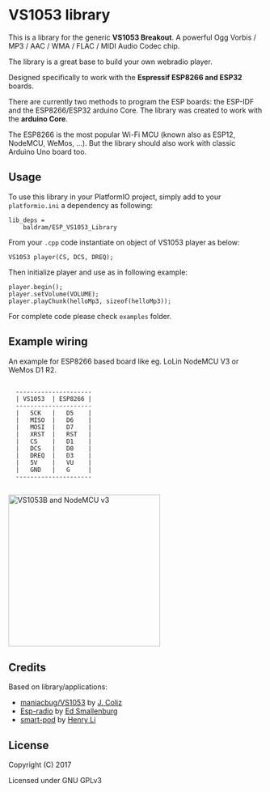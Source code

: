 # VS1053 library

This is a library for the generic **VS1053 Breakout**.
A powerful Ogg Vorbis / MP3 / AAC / WMA / FLAC / MIDI Audio Codec chip.

The library is a great base to build your own webradio player.

Designed specifically to work with the **Espressif ESP8266 and ESP32** boards. 

There are currently two methods to program the ESP boards: the ESP-IDF and the ESP8266/ESP32 arduino Core.
The library was created to work with the **arduino Core**.
 
The ESP8266 is the most popular Wi-Fi MCU (known also as ESP12, NodeMCU, WeMos, ...). 
But the library should also work with classic Arduino Uno board too.

## Usage 

To use this library in your PlatformIO project, simply add to your `platformio.ini` a dependency as following:

```
lib_deps =
    baldram/ESP_VS1053_Library
```

From your `.cpp` code instantiate on object of VS1053 player as below:

```
VS1053 player(CS, DCS, DREQ);
```

Then initialize player and use as in following example:

```
player.begin();
player.setVolume(VOLUME);
player.playChunk(helloMp3, sizeof(helloMp3));
```

For complete code please check `examples` folder.

## Example wiring

An example for ESP8266 based board like eg. LoLin NodeMCU V3 or WeMos D1 R2.

```

  ---------------------
  | VS1053  | ESP8266 |
  ---------------------
  |   SCK   |   D5    |
  |   MISO  |   D6    |
  |   MOSI  |   D7    |
  |   XRST  |   RST   |
  |   CS    |   D1    |
  |   DCS   |   D0    |
  |   DREQ  |   D3    |
  |   5V    |   VU    |
  |   GND   |   G     |
  ---------------------
  
```

<img alt="VS1053B and NodeMCU v3" title="VS1053B and NodeMCU v3" src="https://user-images.githubusercontent.com/16861531/27875071-3ead1674-61b2-11e7-9a69-02edafa7b286.jpg" width="300px" />

## Credits

Based on library/applications:
* [maniacbug/VS1053](https://github.com/maniacbug/VS1053) by [J. Coliz](https://github.com/maniacbug)
* [Esp-radio](https://github.com/Edzelf/Esp-radio) by [Ed Smallenburg](https://github.com/Edzelf)
* [smart-pod](https://github.com/MagicCube/smart-pod) by [Henry Li](https://github.com/MagicCube)

## License

Copyright (C) 2017

Licensed under GNU GPLv3
